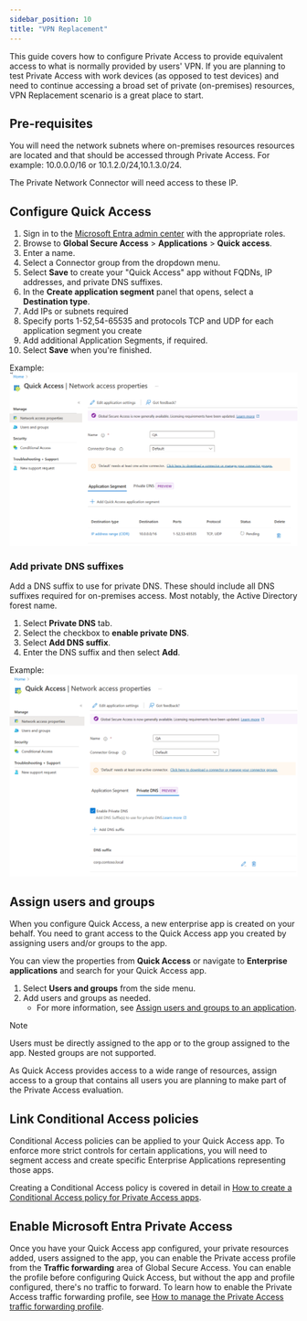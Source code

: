 ```yaml
---
sidebar_position: 10
title: "VPN Replacement"
---
```


This guide covers how to configure Private Access to provide equivalent access to what is normally provided by users' VPN.
If you are planning to test Private Access with work devices (as opposed to test devices) and need to continue accessing a broad set of private (on-premises) resources, VPN Replacement scenario is a great place to start.

## Pre-requisites
You will need the network subnets where on-premises resources resources are located and that should be accessed through Private Access.
For example: 10.0.0.0/16 or 10.1.2.0/24,10.1.3.0/24.

The Private Network Connector will need access to these IP.


## Configure Quick Access


1. Sign in to the [Microsoft Entra admin center](https://entra.microsoft.com) with the appropriate roles.
2. Browse to **Global Secure Access** > **Applications** > **Quick access**.
3. Enter a name.
4. Select a Connector group from the dropdown menu.
5. Select **Save** to create your "Quick Access" app without FQDNs, IP addresses, and private DNS suffixes.
6. In the **Create application segment** panel that opens, select a **Destination type**.
7. Add IPs or subnets required
8. Specify ports 1-52,54-65535 and protocols TCP and UDP for each application segment you create
9. Add additional Application Segments, if required.
10. Select **Save** when you're finished.

Example:
![alt text](image.png)

### Add private DNS suffixes
Add a DNS suffix to use for private DNS. These should include all DNS suffixes required for on-premises access. Most notably, the Active Directory forest name.

1. Select **Private DNS** tab.
2. Select the checkbox to **enable private DNS**.
3. Select **Add DNS suffix**.
4. Enter the DNS suffix and then select **Add**.

Example:
![alt text](image-1.png)

## Assign users and groups

When you configure Quick Access, a new enterprise app is created on your behalf. You need to grant access to the Quick Access app you created by assigning users and/or groups to the app. 

You can view the properties from **Quick Access** or navigate to **Enterprise applications** and search for your Quick Access app.

1. Select **Users and groups** from the side menu.
2. Add users and groups as needed.
    - For more information, see [Assign users and groups to an application](https://learn.microsoft.com/entra/identity/enterprise-apps/assign-user-or-group-access-portal?pivots=portal).

> [!NOTE]
> Users must be directly assigned to the app or to the group assigned to the app. Nested groups are not supported.

As Quick Access provides access to a wide range of resources, assign access to a group that contains all users you are planning to make part of the Private Access evaluation.


## Link Conditional Access policies

Conditional Access policies can be applied to your Quick Access app. To enforce more strict controls for certain applications, you will need to segment access and create specific Enterprise Applications representing those apps.

Creating a Conditional Access policy is covered in detail in [How to create a Conditional Access policy for Private Access apps](https://learn.microsoft.com/entra/global-secure-access/how-to-target-resource-private-access-apps).

## Enable Microsoft Entra Private Access

Once you have your Quick Access app configured, your private resources added, users assigned to the app, you can enable the Private access profile from the **Traffic forwarding** area of Global Secure Access. You can enable the profile before configuring Quick Access, but without the app and profile configured, there's no traffic to forward. To learn how to enable the Private Access traffic forwarding profile, see [How to manage the Private Access traffic forwarding profile](https://learn.microsoft.com/entra/global-secure-access/how-to-manage-private-access-profile).

